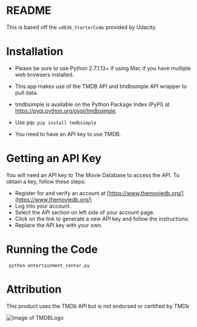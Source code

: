 # README

This is based off the `ud036_StarterCode` provided by Udacity.

# Installation

- Please be sure to use Python 2.7.1.13+ if using Mac if you have multiple web browsers installed. 
- This app makes use of the TMDB API and tmdbsimple API wrapper to pull data. 
- tmdbsimple is available on the Python Package Index (PyPI) at https://pypi.python.org/pypi/tmdbsimple.

- Use pip:
```pip install tmdbsimple```

- You need to have an API key to use TMDB.

# Getting an API Key
You will need an API key to The Movie Database to access the API. To obtain a key, follow these steps:

- Register for and verify an account at [https://www.themoviedb.org/](https://www.themoviedb.org/)
- Log into your account.
- Select the API section on left side of your account page.
- Click on the link to generate a new API key and follow the instructions.
- Replace the API key with your own.

# Running the Code

``` python entertainment_center.py```

# Attribution
This product uses the TMDb API but is not endorsed or certified by TMDb

![Image of TMDBLogo](https://www.themoviedb.org/assets/static_cache/dd25a8d6d44072f1be5a9daf03470526/images/v4/logos/293x302-powered-by-square-green.png
)